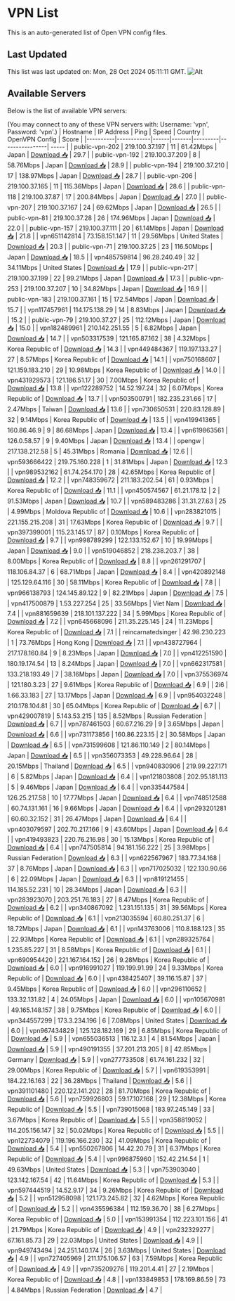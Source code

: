 # VPN List

This is an auto-generated list of Open VPN config files.

## Last Updated

This list was last updated on: Mon, 28 Oct 2024 05:11:11 GMT.
![Alt](https://repobeats.axiom.co/api/embed/186b98318ef1479477931607c1ad7d823f12451f.svg "Repobeats analytics image")

## Available Servers

Below is the list of available VPN servers:

(You may connect to any of these VPN servers with: Username: 'vpn', Password: 'vpn'.)
| Hostname | IP Address | Ping | Speed | Country | OpenVPN Config | Score |
|----------|------------|------|-------|---------|----------------| ----- |
| public-vpn-202 | 219.100.37.197 | 11 | 61.42Mbps | Japan | [Download 📥](./configs/server_0_JP.ovpn) | 29.7 |
| public-vpn-192 | 219.100.37.209 | 8 | 58.76Mbps | Japan | [Download 📥](./configs/server_1_JP.ovpn) | 28.9 |
| public-vpn-194 | 219.100.37.210 | 17 | 138.97Mbps | Japan | [Download 📥](./configs/server_2_JP.ovpn) | 28.7 |
| public-vpn-206 | 219.100.37.165 | 11 | 115.36Mbps | Japan | [Download 📥](./configs/server_3_JP.ovpn) | 28.6 |
| public-vpn-118 | 219.100.37.87 | 17 | 200.84Mbps | Japan | [Download 📥](./configs/server_4_JP.ovpn) | 27.0 |
| public-vpn-207 | 219.100.37.167 | 24 | 69.62Mbps | Japan | [Download 📥](./configs/server_5_JP.ovpn) | 26.5 |
| public-vpn-81 | 219.100.37.28 | 26 | 174.96Mbps | Japan | [Download 📥](./configs/server_6_JP.ovpn) | 22.0 |
| public-vpn-157 | 219.100.37.111 | 20 | 61.14Mbps | Japan | [Download 📥](./configs/server_7_JP.ovpn) | 21.8 |
| vpn651142814 | 73.158.151.147 | 11 | 29.56Mbps | United States | [Download 📥](./configs/server_8_US.ovpn) | 20.3 |
| public-vpn-71 | 219.100.37.25 | 23 | 116.50Mbps | Japan | [Download 📥](./configs/server_9_JP.ovpn) | 18.5 |
| vpn485759814 | 96.28.240.49 | 32 | 34.11Mbps | United States | [Download 📥](./configs/server_10_US.ovpn) | 17.9 |
| public-vpn-217 | 219.100.37.199 | 22 | 99.21Mbps | Japan | [Download 📥](./configs/server_11_JP.ovpn) | 17.3 |
| public-vpn-253 | 219.100.37.207 | 10 | 34.82Mbps | Japan | [Download 📥](./configs/server_12_JP.ovpn) | 16.9 |
| public-vpn-183 | 219.100.37.161 | 15 | 172.54Mbps | Japan | [Download 📥](./configs/server_13_JP.ovpn) | 15.7 |
| vpn117457961 | 114.175.138.29 | 14 | 8.83Mbps | Japan | [Download 📥](./configs/server_14_JP.ovpn) | 15.2 |
| public-vpn-79 | 219.100.37.27 | 25 | 112.12Mbps | Japan | [Download 📥](./configs/server_15_JP.ovpn) | 15.0 |
| vpn182489961 | 210.142.251.55 | 5 | 6.82Mbps | Japan | [Download 📥](./configs/server_16_JP.ovpn) | 14.7 |
| vpn503317539 | 121.165.87.162 | 38 | 4.32Mbps | Korea Republic of | [Download 📥](./configs/server_17_KR.ovpn) | 14.3 |
| vpn449484367 | 119.197.133.27 | 27 | 8.57Mbps | Korea Republic of | [Download 📥](./configs/server_18_KR.ovpn) | 14.1 |
| vpn750168607 | 121.159.183.210 | 29 | 10.98Mbps | Korea Republic of | [Download 📥](./configs/server_19_KR.ovpn) | 14.0 |
| vpn431929573 | 121.186.51.17 | 30 | 7.00Mbps | Korea Republic of | [Download 📥](./configs/server_20_KR.ovpn) | 13.8 |
| vpn122289752 | 14.52.197.24 | 32 | 6.07Mbps | Korea Republic of | [Download 📥](./configs/server_21_KR.ovpn) | 13.7 |
| vpn503500791 | 182.235.231.66 | 17 | 2.47Mbps | Taiwan | [Download 📥](./configs/server_22_TW.ovpn) | 13.6 |
| vpn730650531 | 220.83.128.89 | 32 | 9.14Mbps | Korea Republic of | [Download 📥](./configs/server_23_KR.ovpn) | 13.5 |
| vpn419941365 | 160.86.46.9 | 9 | 86.68Mbps | Japan | [Download 📥](./configs/server_24_JP.ovpn) | 13.4 |
| vpn619863561 | 126.0.58.57 | 9 | 9.40Mbps | Japan | [Download 📥](./configs/server_25_JP.ovpn) | 13.4 |
| opengw | 217.138.212.58 | 5 | 45.31Mbps | Romania | [Download 📥](./configs/server_26_RO.ovpn) | 12.6 |
| vpn593666422 | 219.75.160.228 | 1 | 31.81Mbps | Japan | [Download 📥](./configs/server_27_JP.ovpn) | 12.3 |
| vpn989532162 | 61.74.254.170 | 28 | 42.65Mbps | Korea Republic of | [Download 📥](./configs/server_28_KR.ovpn) | 12.2 |
| vpn748359672 | 211.183.202.54 | 61 | 0.93Mbps | Korea Republic of | [Download 📥](./configs/server_29_KR.ovpn) | 11.1 |
| vpn450574567 | 61.21.178.12 | 2 | 91.53Mbps | Japan | [Download 📥](./configs/server_30_JP.ovpn) | 10.7 |
| vpn589483286 | 31.31.27.63 | 25 | 4.99Mbps | Moldova Republic of | [Download 📥](./configs/server_31_MD.ovpn) | 10.6 |
| vpn283821015 | 221.155.215.208 | 31 | 17.63Mbps | Korea Republic of | [Download 📥](./configs/server_32_KR.ovpn) | 9.7 |
| vpn397399001 | 115.23.145.17 | 87 | 0.10Mbps | Korea Republic of | [Download 📥](./configs/server_33_KR.ovpn) | 9.7 |
| vpn998789299 | 122.133.152.67 | 10 | 19.99Mbps | Japan | [Download 📥](./configs/server_34_JP.ovpn) | 9.0 |
| vpn519046852 | 218.238.203.7 | 38 | 8.00Mbps | Korea Republic of | [Download 📥](./configs/server_35_KR.ovpn) | 8.8 |
| vpn261291707 | 118.106.84.37 | 6 | 68.71Mbps | Japan | [Download 📥](./configs/server_36_JP.ovpn) | 8.4 |
| vpn420892148 | 125.129.64.116 | 30 | 58.11Mbps | Korea Republic of | [Download 📥](./configs/server_37_KR.ovpn) | 7.8 |
| vpn966138793 | 124.145.89.122 | 9 | 82.21Mbps | Japan | [Download 📥](./configs/server_38_JP.ovpn) | 7.5 |
| vpn417500879 | 1.53.227.254 | 25 | 33.56Mbps | Viet Nam | [Download 📥](./configs/server_39_VN.ovpn) | 7.4 |
| vpn881659639 | 218.101.137.222 | 34 | 5.99Mbps | Korea Republic of | [Download 📥](./configs/server_40_KR.ovpn) | 7.2 |
| vpn645668096 | 211.35.225.145 | 24 | 11.23Mbps | Korea Republic of | [Download 📥](./configs/server_41_KR.ovpn) | 7.1 |
| reincarnatedsinger | 42.98.230.223 | 1 | 73.76Mbps | Hong Kong | [Download 📥](./configs/server_42_HK.ovpn) | 7.1 |
| vpn438727964 | 217.178.160.84 | 9 | 8.23Mbps | Japan | [Download 📥](./configs/server_43_JP.ovpn) | 7.0 |
| vpn412251590 | 180.19.174.54 | 13 | 8.24Mbps | Japan | [Download 📥](./configs/server_44_JP.ovpn) | 7.0 |
| vpn662317581 | 133.218.193.49 | 7 | 38.16Mbps | Japan | [Download 📥](./configs/server_45_JP.ovpn) | 7.0 |
| vpn375536974 | 121.180.3.23 | 27 | 9.61Mbps | Korea Republic of | [Download 📥](./configs/server_46_KR.ovpn) | 6.9 |
| 2i6 | 1.66.33.183 | 27 | 13.17Mbps | Japan | [Download 📥](./configs/server_47_JP.ovpn) | 6.9 |
| vpn954032248 | 210.178.104.81 | 30 | 65.04Mbps | Korea Republic of | [Download 📥](./configs/server_48_KR.ovpn) | 6.7 |
| vpn429007819 | 5.143.53.215 | 135 | 8.52Mbps | Russian Federation | [Download 📥](./configs/server_49_RU.ovpn) | 6.7 |
| vpn787461503 | 60.67.216.29 | 9 | 3.65Mbps | Japan | [Download 📥](./configs/server_50_JP.ovpn) | 6.6 |
| vpn731173856 | 160.86.223.15 | 2 | 30.58Mbps | Japan | [Download 📥](./configs/server_51_JP.ovpn) | 6.5 |
| vpn731599608 | 121.86.110.149 | 2 | 80.14Mbps | Japan | [Download 📥](./configs/server_52_JP.ovpn) | 6.5 |
| vpn356073353 | 49.228.96.64 | 28 | 20.15Mbps | Thailand | [Download 📥](./configs/server_53_TH.ovpn) | 6.5 |
| vpn940830906 | 219.99.227.171 | 6 | 5.82Mbps | Japan | [Download 📥](./configs/server_54_JP.ovpn) | 6.4 |
| vpn121803808 | 202.95.181.113 | 5 | 9.46Mbps | Japan | [Download 📥](./configs/server_55_JP.ovpn) | 6.4 |
| vpn335447584 | 126.25.217.58 | 10 | 17.77Mbps | Japan | [Download 📥](./configs/server_56_JP.ovpn) | 6.4 |
| vpn748512588 | 60.74.131.161 | 16 | 9.66Mbps | Japan | [Download 📥](./configs/server_57_JP.ovpn) | 6.4 |
| vpn293201281 | 60.60.32.152 | 31 | 26.47Mbps | Japan | [Download 📥](./configs/server_58_JP.ovpn) | 6.4 |
| vpn403079597 | 202.70.217.166 | 9 | 43.60Mbps | Japan | [Download 📥](./configs/server_59_JP.ovpn) | 6.4 |
| vpn419493823 | 220.76.216.98 | 30 | 15.13Mbps | Korea Republic of | [Download 📥](./configs/server_60_KR.ovpn) | 6.4 |
| vpn747505814 | 94.181.156.222 | 25 | 3.98Mbps | Russian Federation | [Download 📥](./configs/server_61_RU.ovpn) | 6.3 |
| vpn622567967 | 183.77.34.168 | 37 | 8.76Mbps | Japan | [Download 📥](./configs/server_62_JP.ovpn) | 6.3 |
| vpn717025032 | 122.130.90.66 | 6 | 22.09Mbps | Japan | [Download 📥](./configs/server_63_JP.ovpn) | 6.3 |
| vpn819121455 | 114.185.52.231 | 10 | 28.34Mbps | Japan | [Download 📥](./configs/server_64_JP.ovpn) | 6.3 |
| vpn283923070 | 203.251.76.183 | 27 | 8.47Mbps | Korea Republic of | [Download 📥](./configs/server_65_KR.ovpn) | 6.2 |
| vpn340867092 | 1.231.151.135 | 31 | 39.56Mbps | Korea Republic of | [Download 📥](./configs/server_66_KR.ovpn) | 6.1 |
| vpn213035594 | 60.80.251.37 | 6 | 18.72Mbps | Japan | [Download 📥](./configs/server_67_JP.ovpn) | 6.1 |
| vpn143763006 | 110.8.188.123 | 35 | 22.93Mbps | Korea Republic of | [Download 📥](./configs/server_68_KR.ovpn) | 6.1 |
| vpn289325764 | 1.235.85.227 | 31 | 8.58Mbps | Korea Republic of | [Download 📥](./configs/server_69_KR.ovpn) | 6.1 |
| vpn690954420 | 221.167.164.152 | 26 | 9.28Mbps | Korea Republic of | [Download 📥](./configs/server_70_KR.ovpn) | 6.0 |
| vpn916991027 | 119.199.91.99 | 24 | 9.33Mbps | Korea Republic of | [Download 📥](./configs/server_71_KR.ovpn) | 6.0 |
| vpn438425407 | 39.116.15.87 | 37 | 9.45Mbps | Korea Republic of | [Download 📥](./configs/server_72_KR.ovpn) | 6.0 |
| vpn296110652 | 133.32.131.82 | 4 | 24.05Mbps | Japan | [Download 📥](./configs/server_73_JP.ovpn) | 6.0 |
| vpn105670981 | 49.165.148.157 | 38 | 9.75Mbps | Korea Republic of | [Download 📥](./configs/server_74_KR.ovpn) | 6.0 |
| vpn344557299 | 173.3.234.196 | 6 | 7.08Mbps | United States | [Download 📥](./configs/server_75_US.ovpn) | 6.0 |
| vpn967434829 | 125.128.182.169 | 29 | 6.85Mbps | Korea Republic of | [Download 📥](./configs/server_76_KR.ovpn) | 5.9 |
| vpn655036513 | 116.12.3.1 | 4 | 81.54Mbps | Japan | [Download 📥](./configs/server_77_JP.ovpn) | 5.9 |
| vpn490191355 | 37.201.213.205 | 8 | 42.85Mbps | Germany | [Download 📥](./configs/server_78_DE.ovpn) | 5.9 |
| vpn277733508 | 61.74.161.232 | 32 | 29.00Mbps | Korea Republic of | [Download 📥](./configs/server_79_KR.ovpn) | 5.7 |
| vpn619353991 | 184.22.16.163 | 22 | 36.28Mbps | Thailand | [Download 📥](./configs/server_80_TH.ovpn) | 5.6 |
| vpn391101480 | 220.122.141.202 | 28 | 81.70Mbps | Korea Republic of | [Download 📥](./configs/server_81_KR.ovpn) | 5.6 |
| vpn759926803 | 59.17.107.168 | 29 | 12.38Mbps | Korea Republic of | [Download 📥](./configs/server_82_KR.ovpn) | 5.5 |
| vpn739015068 | 183.97.245.149 | 33 | 3.67Mbps | Korea Republic of | [Download 📥](./configs/server_83_KR.ovpn) | 5.5 |
| vpn358819052 | 114.205.156.147 | 32 | 50.02Mbps | Korea Republic of | [Download 📥](./configs/server_84_KR.ovpn) | 5.5 |
| vpn122734079 | 119.196.166.230 | 32 | 41.09Mbps | Korea Republic of | [Download 📥](./configs/server_85_KR.ovpn) | 5.4 |
| vpn550267806 | 14.42.20.79 | 31 | 6.37Mbps | Korea Republic of | [Download 📥](./configs/server_86_KR.ovpn) | 5.4 |
| vpn996875960 | 152.42.214.54 | 1 | 49.63Mbps | United States | [Download 📥](./configs/server_87_US.ovpn) | 5.3 |
| vpn753903040 | 123.142.167.54 | 42 | 11.64Mbps | Korea Republic of | [Download 📥](./configs/server_88_KR.ovpn) | 5.3 |
| vpn597444519 | 14.52.9.17 | 34 | 9.26Mbps | Korea Republic of | [Download 📥](./configs/server_89_KR.ovpn) | 5.2 |
| vpn512958098 | 121.173.245.82 | 32 | 4.62Mbps | Korea Republic of | [Download 📥](./configs/server_90_KR.ovpn) | 5.2 |
| vpn435596384 | 112.159.36.70 | 38 | 6.27Mbps | Korea Republic of | [Download 📥](./configs/server_91_KR.ovpn) | 5.0 |
| vpn153991354 | 112.223.101.156 | 41 | 21.79Mbps | Korea Republic of | [Download 📥](./configs/server_92_KR.ovpn) | 4.9 |
| vpn232329277 | 67.161.85.73 | 29 | 22.03Mbps | United States | [Download 📥](./configs/server_93_US.ovpn) | 4.9 |
| vpn949743494 | 24.251.140.174 | 26 | 3.63Mbps | United States | [Download 📥](./configs/server_94_US.ovpn) | 4.9 |
| vpn727405969 | 211.175.106.57 | 63 | 7.59Mbps | Korea Republic of | [Download 📥](./configs/server_95_KR.ovpn) | 4.9 |
| vpn735209276 | 119.201.4.41 | 27 | 2.19Mbps | Korea Republic of | [Download 📥](./configs/server_96_KR.ovpn) | 4.8 |
| vpn133849853 | 178.169.86.59 | 73 | 4.84Mbps | Russian Federation | [Download 📥](./configs/server_97_RU.ovpn) | 4.7 |
